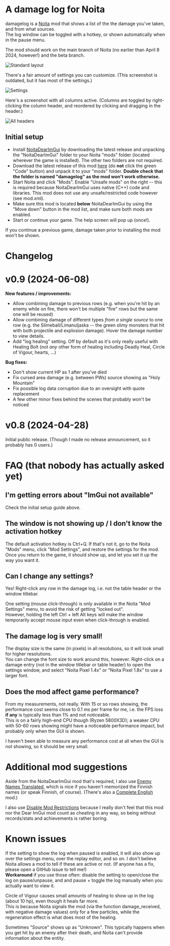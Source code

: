 # A damage log for Noita

damagelog is a [Noita](https://store.steampowered.com/app/881100/Noita/) mod that shows a list of the the damage you've taken, and from what sources.  
The log window can be toggled with a hotkey, or shown automatically when in the pause menu.

The mod should work on the main branch of Noita (no earlier than April 8 2024, however!) and the beta branch.  

![Standard layout](screenshot_log.png)

There's a fair amount of settings you can customize.
(This screenshot is outdated, but it has most of the settings.)

![Settings](screenshot_settings.png)

Here's a screenshot with all columns active. (Columns are toggled by right-clicking the column header, and reordered by clicking and dragging in the header.)

![All headers](screenshot_all_columns.png)

## Initial setup

* Install [NoitaDearImGui](https://github.com/dextercd/Noita-Dear-ImGui/releases) by downloading the latest release and unpacking the "NoitaDearImGui" folder to your Noita "mods" folder (located wherever the game is installed). The other two folders are not required.  
* Download the latest release of this mod [here](https://github.com/exscape/Noita-damagelog/releases) (do **not** click the green "Code" button) and unpack it to your "mods" folder. **Double check that the folder is named "damagelog" as the mod won't work otherwise.**
* Start Noita and click "Mods". Enable "Unsafe mods" on the right -- this is required because NoitaDearImGui uses native (C++) code and libraries. This mod does not use any unsafe/restricted code however (see mod.xml).
* Make sure this mod is located **below** NoitaDearImGui by using the "Move down" button in the mod list, and make sure both mods are enabled.
* Start or continue your game. The help screen will pop up (once!).

If you continue a previous game, damage taken prior to installing the mod won't be shown.

# Changelog

# v0.9 (2024-06-08)

**New features / improvements:**

* Allow combining damage to previous rows (e.g. when you're hit by an enemy while on fire, there won't be multiple "fire" rows but the same one will be reused)
* Allow combining damage of different types *from a single source* to one row (e.g. the Slimeball/Limanuljaska -- the green slimy monsters that hit with both projectile and explosion damage). Hover the damage number to view details.
* Add "log healing" setting. Off by default as it's only really useful with Healing Bolt (not *any* other form of healing including Deadly Heal, Circle of Vigour, hearts, ...)

**Bug fixes:**

* Don't show current HP as 1 after you've died
* Fix cursed area damage (e.g. between PWs) source showing as "Holy Mountain"
* Fix possible log data corruption due to an oversight with quote replacement
* A few other minor fixes behind the scenes that probably won't be noticed

# v0.8 (2024-04-28)

Initial public release. (Though I made no release announcement, so it probably has 0 users.)

# FAQ (that nobody has actually asked yet)

## I'm getting errors about "ImGui not available"

Check the initial setup guide above.

## The window is not showing up / I don't know the activation hotkey

The default activation hotkey is Ctrl+Q. If that's not it, go to the Noita "Mods" menu, click "Mod Settings", and restore the settings for the mod.  
Once you return to the game, it should show up, and let you set it up the way you want it.  

## Can I change any settings?

Yes! Right-click any row in the damage log, i.e. not the table header or the window titlebar.

One setting (mouse click-through) is only available in the Noita "Mod Settings" menu, to avoid the risk of getting "locked out".  
However, holding the left Ctrl + left Alt keys will make the window temporarily accept mouse input even when click-through is enabled.

## The damage log is very small!

The display size is the same (in pixels) in all resolutions, so it will look small for higher resolutions.  
You can change the font size to work around this, however. Right-click on a damage entry (not in the window titlebar or table header) to open the settings window, and select "Noita Pixel 1.4x" or "Noita Pixel 1.8x" to use a larger font.

## Does the mod affect game performance?

From my measurements, not really. With 15 or so rows showing, the performance cost seems close to 0.1 ms per frame for me, i.e. the FPS loss **if any** is typically less than 1% and not noticeable.  
This is on a fairly high-end CPU though (Ryzen 5800X3D); a weaker CPU with 50-60 rows showing might have a noticeable performance impact, but probably only when the GUI is shown.

I haven't been able to measure any performance cost at all when the GUI is not showing, so it should be very small.

# Additional mod suggestions

Aside from the NoitaDearImGui mod that's required, I also use [Enemy Names Translated](https://steamcommunity.com/sharedfiles/filedetails/?id=2024025283), which is nice if you haven't memorized the Finnish names (or speak Finnish, of course). (There's also a [Complete English](https://steamcommunity.com/workshop/filedetails/?id=3059530047) mod.)

I also use [Disable Mod Restrictions](https://modworkshop.net/mod/38530) because I really don't feel that this mod nor the Dear ImGui mod count as cheating in any way, so being without records/stats and achievements is rather boring.

# Known issues

If the setting to show the log when paused is enabled, it will also show up over the settings menu, over the replay editor, and so on. I don't believe Noita allows a mod to tell if these are active or not. (If anyone has a fix, please open a GitHub issue to tell me!)  
**Workaround** if you use those often: disable the setting to open/close the log on pause/unpause, and and pause + toggle the log manually when you actually want to view it.

Circle of Vigour causes small amounts of healing to show up in the log (about 10 hp), even though it heals far more.  
This is because Noita signals the mod (via the function damage\_received, with negative damage values) only for a few particles, while the regeneration effect is what does most of the healing.

Sometimes "Source" shows up as "Unknown". This typically happens when you get hit by an enemy after their death, and Noita can't provide information about the entity.
